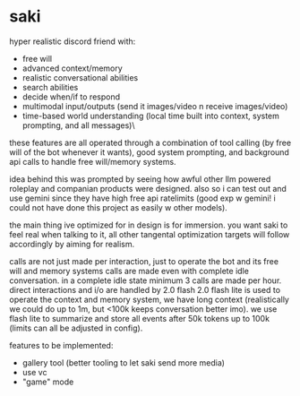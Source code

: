 # saki
hyper realistic discord friend with:
- free will
- advanced context/memory
- realistic conversational abilities
- search abilities
- decide when/if to respond
- multimodal input/outputs (send it images/video n receive images/video)
- time-based world understanding (local time built into context, system prompting, and all messages)\

these features are all operated through a combination of tool calling (by free will of the bot whenever it wants), good system prompting, and background api calls to handle free will/memory systems.

idea behind this was prompted by seeing how awful other llm powered roleplay and companian products were designed. also so i can test out and use gemini since they have high free api ratelimits (good exp w gemini! i could not have done this project as easily w other models).

the main thing ive optimized for in design is for immersion. you want saki to feel real when talking to it, all other tangental optimization targets will follow accordingly by aiming for realism.

calls are not just made per interaction, just to operate the bot and its free will and memory systems calls are made even with complete idle conversation. in a complete idle state minimum 3 calls are made per hour.
direct interactions and i/o are handled by 2.0 flash
2.0 flash lite is used to operate the context and memory system, we have long context (realistically we could do up to 1m, but <100k keeps conversation better imo). we use flash lite to summarize and store all events after 50k tokens up to 100k (limits can all be adjusted in config).



features to be implemented:
- gallery tool (better tooling to let saki send more media)
- use vc
- "game" mode 

